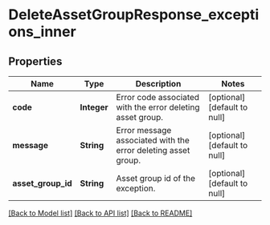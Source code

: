 # DeleteAssetGroupResponse_exceptions_inner
## Properties

| Name | Type | Description | Notes |
|------------ | ------------- | ------------- | -------------|
| **code** | **Integer** | Error code associated with the error deleting asset group. | [optional] [default to null] |
| **message** | **String** | Error message associated with the error deleting asset group. | [optional] [default to null] |
| **asset\_group\_id** | **String** | Asset group id of the exception. | [optional] [default to null] |

[[Back to Model list]](../README.md#documentation-for-models) [[Back to API list]](../README.md#documentation-for-api-endpoints) [[Back to README]](../README.md)

